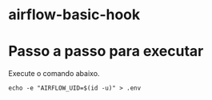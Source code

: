 # airflow-basic-hook

# Passo a passo para executar

Execute o comando abaixo.

```shell
echo -e "AIRFLOW_UID=$(id -u)" > .env
```
